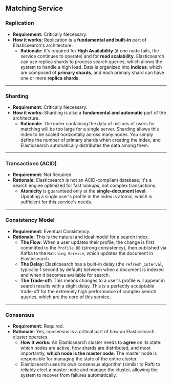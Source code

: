 ## Matching Service

### Replication
- **Requirement:** Critically Necessary.
- **How it works:** Replication is a **fundamental and built-in** part of Elasticsearch's architecture.
    - **Rationale:** It's required for **High Availability** (if one node fails, the service continues to operate) and for **read scalability**. Elasticsearch can use replica shards to process search queries, which allows the system to handle a high load. Data is organized into **indices**, which are composed of **primary shards**, and each primary shard can have one or more **replica shards**.

---

### Sharding
- **Requirement:** Critically Necessary.
- **How it works:** Sharding is also a **fundamental and automatic** part of the architecture.
    - **Rationale:** The index containing the data of millions of users for matching will be too large for a single server. Sharding allows this index to be scaled horizontally across many nodes. You simply define the number of primary shards when creating the index, and Elasticsearch automatically distributes the data among them.

---

### Transactions (ACID)
- **Requirement:** Not Required.
- **Rationale:** Elasticsearch is not an ACID-compliant database; it's a search engine optimized for fast lookups, not complex transactions.
    - **Atomicity** is guaranteed only at the **single-document level**. Updating a single user's profile in the index is atomic, which is sufficient for this service's needs.

---

### Consistency Model
- **Requirement:** Eventual Consistency.
- **Rationale:** This is the natural and ideal model for a search index.
    - **The Flow:** When a user updates their profile, the change is first committed to the `Profile DB` (strong consistency), then published via Kafka to the `Matching Service`, which updates the document in Elasticsearch.
    - **The Delay:** Elasticsearch has a built-in delay (the `refresh_interval`, typically 1 second by default) between when a document is indexed and when it becomes available for search.
    - **The Trade-off:** This means changes to a user's profile will appear in search results with a slight delay. This is a perfectly acceptable trade-off for the extremely high performance of complex search queries, which are the core of this service.

---

### Consensus
- **Requirement:** Required.
- **Rationale:** Yes, consensus is a critical part of how an Elasticsearch cluster operates.
    - **How it works:** An Elasticsearch cluster needs to **agree** on its state: which nodes are active, how shards are distributed, and most importantly, **which node is the master node**. The master node is responsible for managing the state of the entire cluster.
    - Elasticsearch uses its own consensus algorithm (similar to Raft) to reliably elect a master node and manage the cluster, allowing the system to recover from failures automatically.